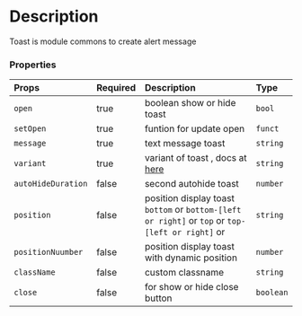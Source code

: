 # Description

Toast is module commons to create alert message

### Properties

| Props              | Required | Description                                                                  | Type     |
| :----------------- | :------- | :--------------------------------------------------------------------------- | :------- |
| `open`             | true     | boolean show or hide toast                                                   | `bool`   |
| `setOpen`          | true     | funtion for update open                                                      | `funct`  |
| `message`          | true     | text message toast                                                           | `string` |
| `variant`          | true     | variant of toast , docs at [here](https://material-ui.com/components/alert/) | `string` |
| `autoHideDuration` | false    | second autohide toast                                                        | `number` |
| `position`         | false    | position display toast `bottom` or `bottom-[left or right]` or `top` or `top-[left or right]` or | `string` |
| `positionNuumber`  | false    | position display toast with dynamic position                                 | `number` |
| `className`        | false    | custom classname                                                             | `string` |
| `close`            | false    | for show or hide close button                                                | `boolean` |
